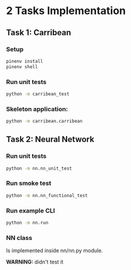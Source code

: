 # 2 Tasks Implementation


## Task 1: Carribean

### Setup

```bash
pinenv install
pinenv shell
```

### Run unit tests

```bash
python -m carribean_test
```

### Skeleton application:

```bash
python -m carribean.carribean
```

## Task 2: Neural Network

### Run unit tests
```bash
python -m nn.nn_unit_test
```

### Run smoke test
```bash
python -m nn.nn_functional_test
```

### Run example CLI
```bash
python -m nn.run
```

### NN class

Is implemented inside nn/nn.py module.

**WARNING:** didn't test it